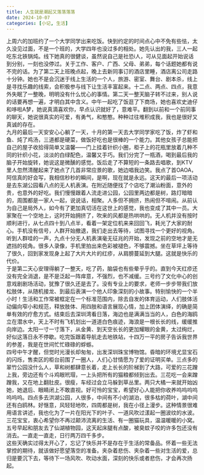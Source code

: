 ```yaml
---
title: 人生就是潮起又落落落落
date: 2024-10-07
categories: [小记, 生活]
---
```

上周六的加班约了一个大学同学出来吃饭。快到约定的时间点心中不免有些怯，太久没见过面，不是一个班的，大学四年也没过多的相处。她先认出的我，三人一起吃东北铁锅炖。线下她真的很健谈，虽然说自己是社恐i人，可从见面起开始说话到分别，一刻也没停过。关于工作、客户、广西、父母、弟弟，每个话题她都有说不完的话。为了第二天上班晚点起，晚上去新同事订的酒店里睡，酒店离公司走路十分钟。她也不是会沉迷于线上生活的一个人，旅游、密室、舞台、剧本杀，线上是寻找乐趣的线索，会积极参与线下让生活丰富起来。十二点、两点、四点，我意外失眠了一整晚，明明没有什么忧心的事情。第二天一整天脑子转不过来，别人说的话要再想一遍，才明白其中含义。中午一起吃了饭逛了下商场，她也喜欢史迪仔和哆啦A梦，她说真滴喜欢你，早点认识就好了，意难平。翻到以前和一个前同事的聊天，她说很真实的可爱，有勇气，和憨憨。种种过往堆积成我，我也是很好又真诚的存在。
<br>
九月的最后一天安安心心躺了一天，十月的第一天去大学同学家吃了饭，炸了虾和鱼、炖了鸡汤，三道都是硬菜，做饭好吃也是很棒的一个能力。其他女孩子总能把自己的屋子收拾得简单又温馨——门上挂着针织小圈，柜子上的花瓶里放着几种不同的针织小花，淡淡的白绿配色，温馨又手巧。我们分完了一瓶酒，喝到最后我的脑子开始旋转，她说这是微醺的感觉。饭后走了不算短的一条路去唱歌，到KTV里人忽然清醒起来了她点了几首非常应景的歌，她边唱我边笑。我点了首OAOA，阿信真的好会写，我相信秒秒的瞬间，是啊，现在就是永远。这天的最后一项活动是去东湖公园看八点的无人机表演。在附近随便找了个店吃了潮汕粉面，意外的贵，也意外的好吃。我们慢慢跟着人流走进公园，公园里两边都是树，路灯暗暗的，周围都是一家人一起，说说话，相聚。人多但不拥挤，热闹但不喧闹。从前认为自己是局外人，如今有了更加真切活在这世上的感觉，我也变成了其中一员。大家聚在一个空地上，这时开始拥挤了，吹来的风都是热哄哄的。无人机并没有按时顺利进行，从七点四十到八点半，看着一架定位机来来回回飞，耗光了大家的耐心。手机没有信号，人群开始撤退，我们走出去等待，试图寻找一个更好的视角。听到人群哇的一声，九点十分无人机表演毫无征兆的开始，发现之前的空地才是无遮挡的视角。很多人录像，手机里拍出来色彩被褪色，不够震撼。坐在草坪上等待了很久，回到家发现身上起了大片大片的红疹，从肩膀蔓延到大腿。这就是快乐的代价。
<br>
于是第二天心安理得躺了一整天，吃了药，脑袋也有些晕乎乎的。直到今天红疹还没有完全消退，是不是泛起一阵痒意，不强烈，也不减缓。三号约了文化中心的创意戏剧剧场活动，犹豫了很久还是去了。没有专业上的要求，老师一步步带我们放松肢体，从随机接龙、到最后表演一个他人印象深刻的小故事。特别愉快的一个半小时！生活和工作常被框定在一个标准范围内，除去自发的体育运动，人们肢体活动偏向窄小和规范，释放肢体、用四肢和语言展现心情，加上团体演绎，的确是简单有效的疗愈方式。结束后去深圳湾看日落，海边也是满满当当的人，白色的海鸥立在潜水中，天上不时有飞机划出一道道白色痕迹，海浪是一根长长的线，缓缓推向岸边。太阳一寸一寸落下，从金黄、到天空长长的更加耀眼的金黄，太过绚烂，好似这落日永不停歇。吃完饭跟着导航走去地铁站，十四万一平的房子告诉我世界的参差，我是在世间忙忙碌碌的蜉蝣。
<br>
四号中午才醒，但觉时光漫长却匆匆，出发深圳珠宝博物馆。昏暗的环境尤显宝石的闪烁，售卖区的柜台前围了一圈人，人们心甘情愿为了爱的证明买单。三点多的翠竹公园没什么人，草和树都肆意长着，走上长长的阶梯到了大路，可爱的三花蹭上我，旁边还有个斗鸡眼玳瑁，一上头把所有的猫粮都倾到出去。三花吃一会来蹭蹭我，又在地上翻肚皮。很瘦，车经过会立马躲到草丛里。两只大橘一来就开始凶她，她退后、眼睛闭上不敢直视。好可怜的宝宝，希望好心人能把你收养呜呜呜呜呜呜呜。四点多去洪湖公园，人很多，中间有不小的湖泊，很多枯的荷叶，湖中间还有白鸥林。好惬意，风轻轻地吹，四周都是树，我在小径上漫步。这种情景很难用语言讲述，我也化为了一片在阳光下的叶子、一道风吹过漾起一圈波纹的水波。三花宝宝，衷心希望你不再过颠沛流离的生活、有一圈猫玩具，温温暖暖的小窝。
<br>
五号早起和朋友去了仙湖植物园，这天起床腿有点酸，被臭蚊子咬的许多包还没有消去。一直走一直走，日行两万四千多步。
<br>
这些天确实过得太开心了，忘记了快乐并不是存在于生活的常备品。怀着一些无法掌控的期待，就该做好愿望落空的准备。夹杂着悲伤、夹杂着一些对生活的爱，总归是要沉下去，等待下一场风吹、吹动水面，深刻的快乐或者悲伤，才会再次扬起。
